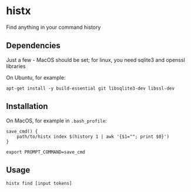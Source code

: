 # histx
Find anything in your command history

## Dependencies
Just a few - MacOS should be set; for linux, you need sqlite3 and openssl libraries

On Ubuntu, for example:
```
apt-get install -y build-essential git libsqlite3-dev libssl-dev
```
## Installation
On MacOS, for example in `.bash_profile`:
```
save_cmd() {
    path/to/histx index $(history 1 | awk '{$1=""; print $0}')
}

export PROMPT_COMMAND=save_cmd
```

## Usage
```
histx find [input tokens]
```
